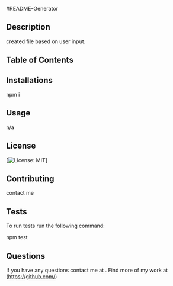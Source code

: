 #README-Generator 

## Description
created file based on user input.

## Table of Contents


## Installations
npm i


## Usage
n/a

## License

[![License: MIT](https://opensource.org/licenses/MIT)]

## Contributing
contact me

## Tests
To run tests run the following command:

npm test

## Questions
If you have any questions contact me at .
Find more of my work at (https://github.com/)